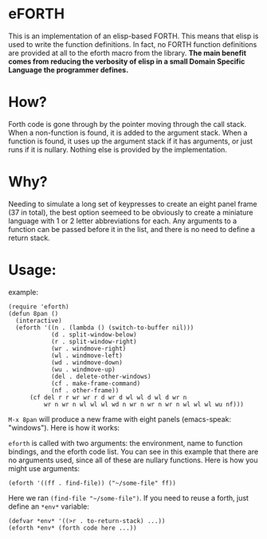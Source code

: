 eFORTH
===
This is an implementation of an elisp-based FORTH. This means that elisp is used to write the function definitions. In fact, no FORTH function definitions are provided at all to the eforth macro from the library. **The main benefit comes from reducing the verbosity of elisp in a small Domain Specific Language the programmer defines.**
# How?
Forth code is gone through by the pointer moving through the call stack. When a non-function is found, it is added to the argument stack. When a function is found, it uses up the argument stack if it has arguments, or just runs if it is nullary. Nothing else is provided by the implementation.
# Why?
Needing to simulate a long set of keypresses to create an eight panel frame (37 in total), 
the best option seemeed to be obviously to create a miniature language with 1 or 2 letter
abbreviations for each. Any arguments to a function can be passed before it in the list,
and there is no need to define a return stack.
# Usage:
example:

```elisp
(require 'eforth)
(defun 8pan ()
  (interactive)
  (eforth '((n . (lambda () (switch-to-buffer nil)))
	        (d . split-window-below)
	        (r . split-window-right)
	        (wr . windmove-right)
	        (wl . windmove-left)
	        (wd . windmove-down)
	        (wu . windmove-up)
	        (del . delete-other-windows)
	        (cf . make-frame-command)
	        (nf . other-frame))
	  (cf del r r wr wr r d wr d wl wl d wl d wr n 
          wr n wr n wl wl wl wd n wr n wr n wr n wl wl wl wu nf)))

```

`M-x 8pan` will produce a new frame with eight panels (emacs-speak: "windows"). Here is how it works:

`eforth` is called with two arguments: the environment, name to function bindings, and the eforth code list. You can see in this example
that there are no arguments used, since all of these are nullary functions. Here is how you might use arguments:


```elisp
(eforth '((ff . find-file)) ("~/some-file" ff))
```

Here we ran `(find-file "~/some-file")`. If you need to reuse a forth, just define an `*env*` variable:

``` elisp
(defvar *env* '((>r . to-return-stack) ...))
(eforth *env* (forth code here ...))

```
